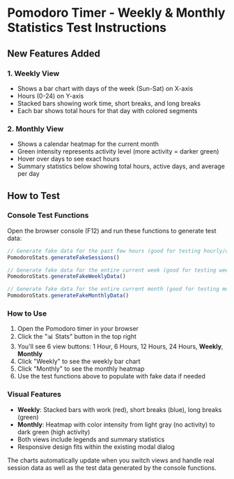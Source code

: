 # Pomodoro Timer - Weekly & Monthly Statistics Test Instructions

## New Features Added

### 1. Weekly View
- Shows a bar chart with days of the week (Sun-Sat) on X-axis
- Hours (0-24) on Y-axis  
- Stacked bars showing work time, short breaks, and long breaks
- Each bar shows total hours for that day with colored segments

### 2. Monthly View
- Shows a calendar heatmap for the current month
- Green intensity represents activity level (more activity = darker green)
- Hover over days to see exact hours
- Summary statistics below showing total hours, active days, and average per day

## How to Test

### Console Test Functions
Open the browser console (F12) and run these functions to generate test data:

```javascript
// Generate fake data for the past few hours (good for testing hourly/daily views)
PomodoroStats.generateFakeSessions()

// Generate fake data for the entire current week (good for testing weekly view)  
PomodoroStats.generateFakeWeeklyData()

// Generate fake data for the entire current month (good for testing monthly view)
PomodoroStats.generateFakeMonthlyData()
```

### How to Use
1. Open the Pomodoro timer in your browser
2. Click the "📊 Stats" button in the top right
3. You'll see 6 view buttons: 1 Hour, 6 Hours, 12 Hours, 24 Hours, **Weekly**, **Monthly**
4. Click "Weekly" to see the weekly bar chart
5. Click "Monthly" to see the monthly heatmap
6. Use the test functions above to populate with fake data if needed

### Visual Features
- **Weekly**: Stacked bars with work (red), short breaks (blue), long breaks (green)
- **Monthly**: Heatmap with color intensity from light gray (no activity) to dark green (high activity)
- Both views include legends and summary statistics
- Responsive design fits within the existing modal dialog

The charts automatically update when you switch views and handle real session data as well as the test data generated by the console functions.